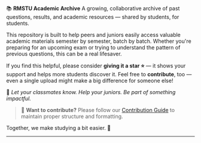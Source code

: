 📚 **RMSTU Academic Archive**
A growing, collaborative archive of past questions, results, and academic resources — shared by students, for students.

This repository is built to help peers and juniors easily access valuable academic materials semester by semester, batch by batch. Whether you're preparing for an upcoming exam or trying to understand the pattern of previous questions, this can be a real lifesaver.

If you find this helpful, please consider **giving it a star ⭐** — it shows your support and helps more students discover it.
Feel free to **contribute**, too — even a single upload might make a big difference for someone else!

📣 *Let your classmates know. Help your juniors. Be part of something impactful.*

> 📌 **Want to contribute?** Please follow our [Contribution Guide](./CONTRIBUTING.md) to maintain proper structure and formatting.

Together, we make studying a bit easier. 💙

---
